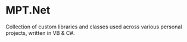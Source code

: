 # MPT.Net
Collection of custom libraries and classes used across various personal projects, written in VB & C#.